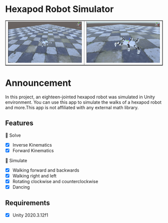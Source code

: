 # Hexapod Robot Simulator 
<table border="1">
    <body>
<tr>
<td><img src="https://github.com/enesvardar/hexapod-spider/blob/main/images/walk.gif" width="500"/></td>
<td><img src="https://github.com/enesvardar/hexapod-spider/blob/main/images/rotation.gif" width="500"/></td>
</tr>
    </body>
</table>


# Announcement

In this project, an eighteen-jointed hexapod robot was simulated in Unity environment. You can use this app to simulate the walks of a hexapod robot and more.This app is not affiliated with any external math library. 

## Features

🎉 Solve

- [x] Inverse Kinematics
- [x] Forward Kinematics

🎉 Simulate

- [x] Walking forward and backwards
- [x] Walking right and left
- [x] Rotating clockwise and counterclockwise
- [x] Dancing

## Requirements

- [x] Unity 2020.3.12f1 


